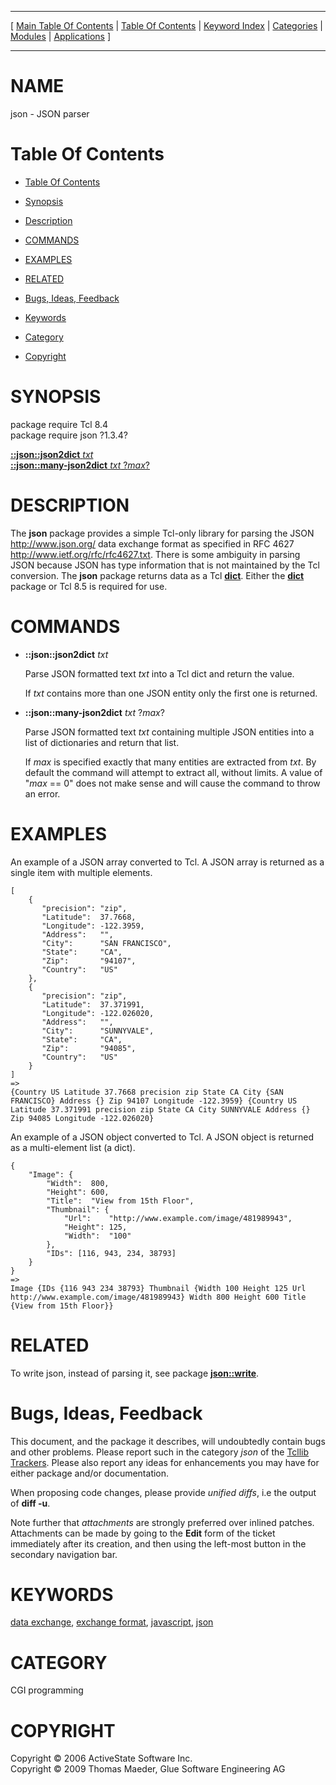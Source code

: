 
[//000000001]: # (json \- JSON)
[//000000002]: # (Generated from file 'json\.man' by tcllib/doctools with format 'markdown')
[//000000003]: # (Copyright &copy; 2006 ActiveState Software Inc\.)
[//000000004]: # (Copyright &copy; 2009 Thomas Maeder, Glue Software Engineering AG)
[//000000005]: # (json\(n\) 1\.3\.4 tcllib "JSON")

<hr> [ <a href="../../../../toc.md">Main Table Of Contents</a> &#124; <a
href="../../../toc.md">Table Of Contents</a> &#124; <a
href="../../../../index.md">Keyword Index</a> &#124; <a
href="../../../../toc0.md">Categories</a> &#124; <a
href="../../../../toc1.md">Modules</a> &#124; <a
href="../../../../toc2.md">Applications</a> ] <hr>

# NAME

json \- JSON parser

# <a name='toc'></a>Table Of Contents

  - [Table Of Contents](#toc)

  - [Synopsis](#synopsis)

  - [Description](#section1)

  - [COMMANDS](#section2)

  - [EXAMPLES](#section3)

  - [RELATED](#section4)

  - [Bugs, Ideas, Feedback](#section5)

  - [Keywords](#keywords)

  - [Category](#category)

  - [Copyright](#copyright)

# <a name='synopsis'></a>SYNOPSIS

package require Tcl 8\.4  
package require json ?1\.3\.4?  

[__::json::json2dict__ *txt*](#1)  
[__::json::many\-json2dict__ *txt* ?*max*?](#2)  

# <a name='description'></a>DESCRIPTION

The __json__ package provides a simple Tcl\-only library for parsing the JSON
[http://www\.json\.org/](http://www\.json\.org/) data exchange format as
specified in RFC 4627
[http://www\.ietf\.org/rfc/rfc4627\.txt](http://www\.ietf\.org/rfc/rfc4627\.txt)\.
There is some ambiguity in parsing JSON because JSON has type information that
is not maintained by the Tcl conversion\. The __json__ package returns data
as a Tcl __[dict](\.\./\.\./\.\./\.\./index\.md\#dict)__\. Either the
__[dict](\.\./\.\./\.\./\.\./index\.md\#dict)__ package or Tcl 8\.5 is required for
use\.

# <a name='section2'></a>COMMANDS

  - <a name='1'></a>__::json::json2dict__ *txt*

    Parse JSON formatted text *txt* into a Tcl dict and return the value\.

    If *txt* contains more than one JSON entity only the first one is
    returned\.

  - <a name='2'></a>__::json::many\-json2dict__ *txt* ?*max*?

    Parse JSON formatted text *txt* containing multiple JSON entities into a
    list of dictionaries and return that list\.

    If *max* is specified exactly that many entities are extracted from
    *txt*\. By default the command will attempt to extract all, without limits\.
    A value of "*max* == 0" does not make sense and will cause the command to
    throw an error\.

# <a name='section3'></a>EXAMPLES

An example of a JSON array converted to Tcl\. A JSON array is returned as a
single item with multiple elements\.

    [
        {
           "precision": "zip",
           "Latitude":  37.7668,
           "Longitude": -122.3959,
           "Address":   "",
           "City":      "SAN FRANCISCO",
           "State":     "CA",
           "Zip":       "94107",
           "Country":   "US"
        },
        {
           "precision": "zip",
           "Latitude":  37.371991,
           "Longitude": -122.026020,
           "Address":   "",
           "City":      "SUNNYVALE",
           "State":     "CA",
           "Zip":       "94085",
           "Country":   "US"
        }
    ]
    =>
    {Country US Latitude 37.7668 precision zip State CA City {SAN FRANCISCO} Address {} Zip 94107 Longitude -122.3959} {Country US Latitude 37.371991 precision zip State CA City SUNNYVALE Address {} Zip 94085 Longitude -122.026020}

An example of a JSON object converted to Tcl\. A JSON object is returned as a
multi\-element list \(a dict\)\.

    {
        "Image": {
            "Width":  800,
            "Height": 600,
            "Title":  "View from 15th Floor",
            "Thumbnail": {
                "Url":    "http://www.example.com/image/481989943",
                "Height": 125,
                "Width":  "100"
            },
            "IDs": [116, 943, 234, 38793]
        }
    }
    =>
    Image {IDs {116 943 234 38793} Thumbnail {Width 100 Height 125 Url http://www.example.com/image/481989943} Width 800 Height 600 Title {View from 15th Floor}}

# <a name='section4'></a>RELATED

To write json, instead of parsing it, see package
__[json::write](json\_write\.md)__\.

# <a name='section5'></a>Bugs, Ideas, Feedback

This document, and the package it describes, will undoubtedly contain bugs and
other problems\. Please report such in the category *json* of the [Tcllib
Trackers](http://core\.tcl\.tk/tcllib/reportlist)\. Please also report any ideas
for enhancements you may have for either package and/or documentation\.

When proposing code changes, please provide *unified diffs*, i\.e the output of
__diff \-u__\.

Note further that *attachments* are strongly preferred over inlined patches\.
Attachments can be made by going to the __Edit__ form of the ticket
immediately after its creation, and then using the left\-most button in the
secondary navigation bar\.

# <a name='keywords'></a>KEYWORDS

[data exchange](\.\./\.\./\.\./\.\./index\.md\#data\_exchange), [exchange
format](\.\./\.\./\.\./\.\./index\.md\#exchange\_format),
[javascript](\.\./\.\./\.\./\.\./index\.md\#javascript),
[json](\.\./\.\./\.\./\.\./index\.md\#json)

# <a name='category'></a>CATEGORY

CGI programming

# <a name='copyright'></a>COPYRIGHT

Copyright &copy; 2006 ActiveState Software Inc\.  
Copyright &copy; 2009 Thomas Maeder, Glue Software Engineering AG
